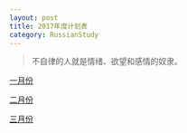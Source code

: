 ```yaml
---
layout: post
title: 2017年度计划表
category: RussianStudy
---
```


>不自律的人就是情绪、欲望和感情的奴隶。

<script language="javascript" type="text/javascript"> 
    function isHidden(oDiv){
      var vDiv = document.getElementById(oDiv);
      vDiv.style.display = (vDiv.style.display == 'none')?'block':'none';
    }
</script> 

<a href="#" onClick="isHidden('jan')">一月份</a>
<div id='jan'  style="display:none" >

- [x] 朋友圈文章发表四次
- [x] 投稿安全圈英文翻译四次
- [x] 学会俄语简单对话
- [ ] 读完《自私的基因》
- [ ] 锻炼20次

</div>

<a href="#" onClick="isHidden('feb')">二月份</a>
<div id='feb'  style="display:none" >
<ul>
<li>朋友圈文章发表两次</li>
<li>投稿安全圈英文翻译两次</li>
<li>伊尔库茨克四日游</li>
<li>和老友小聚一次</li>
<li>读一本书</li>
<li>锻炼15次</li>
</ul>
</div>

<a href="#" onClick="isHidden('mar')">三月份</a>
<div id='mar'  style="display:none" >
<ul>
<li>朋友圈文章发表四次</li>
<li>投稿安全圈英文翻译四次</li>
<li>读一本书</li>
<li>锻炼20次</li>
</ul>
</div>
